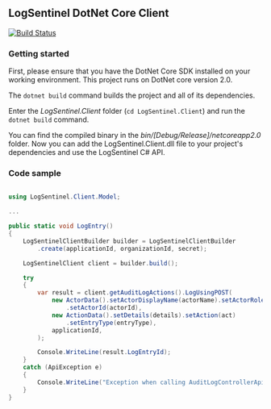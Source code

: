 ## LogSentinel DotNet Core Client

[![Build Status](https://travis-ci.org/LogSentinel/logsentinel-dotnet-core-client.svg?branch=master)](https://travis-ci.org/LogSentinel/logsentinel-dotnet-core-client)

### Getting started
First, please ensure that you have the DotNet Core SDK installed on your working environment. This project runs on DotNet core version 2.0.

The ```dotnet build``` command builds the project and all of its dependencies. 

Enter the _LogSentinel.Client_ folder (```cd LogSentinel.Client```) and run  the ```dotnet build``` command. 

You can find the compiled binary in the _bin/[Debug/Release]/netcoreapp2.0_ folder. Now you can add the LogSentinel.Client.dll file to your project's dependencies and use the LogSentinel C# API.

### Code sample
```csharp

using LogSentinel.Client.Model;

...

public static void LogEntry() 
{
	LogSentinelClientBuilder builder = LogSentinelClientBuilder
		.create(applicationId, organizationId, secret);

	LogSentinelClient client = builder.build();    

	try
	{
		var result = client.getAuditLogActions().LogUsingPOST(
			new ActorData().setActorDisplayName(actorName).setActorRoles(actorRoles)
				.setActorId(actorId),
			new ActionData().setDetails(details).setAction(act)
				.setEntryType(entryType), 
			applicationId,
		);

		Console.WriteLine(result.LogEntryId);
	}
	catch (ApiException e)
	{
		Console.WriteLine("Exception when calling AuditLogControllerApi#logAuthAction");
	}
}
```
